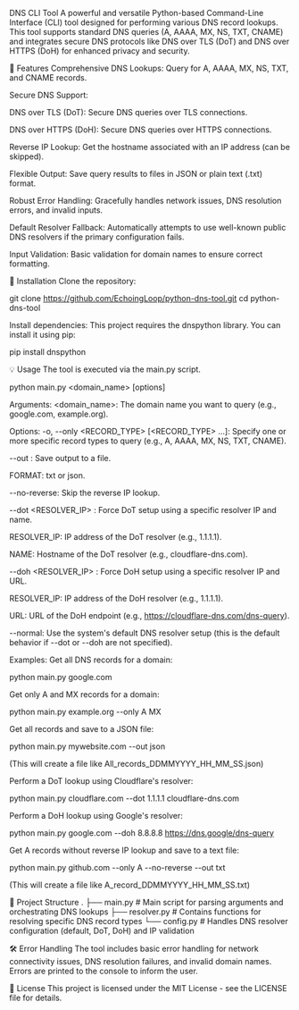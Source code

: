 DNS CLI Tool
A powerful and versatile Python-based Command-Line Interface (CLI) tool designed for performing various DNS record lookups. This tool supports standard DNS queries (A, AAAA, MX, NS, TXT, CNAME) and integrates secure DNS protocols like DNS over TLS (DoT) and DNS over HTTPS (DoH) for enhanced privacy and security.

🌟 Features
Comprehensive DNS Lookups: Query for A, AAAA, MX, NS, TXT, and CNAME records.

Secure DNS Support:

DNS over TLS (DoT): Secure DNS queries over TLS connections.

DNS over HTTPS (DoH): Secure DNS queries over HTTPS connections.

Reverse IP Lookup: Get the hostname associated with an IP address (can be skipped).

Flexible Output: Save query results to files in JSON or plain text (.txt) format.

Robust Error Handling: Gracefully handles network issues, DNS resolution errors, and invalid inputs.

Default Resolver Fallback: Automatically attempts to use well-known public DNS resolvers if the primary configuration fails.

Input Validation: Basic validation for domain names to ensure correct formatting.

🚀 Installation
Clone the repository:

git clone https://github.com/EchoingLoop/python-dns-tool.git
cd python-dns-tool


Install dependencies:
This project requires the dnspython library. You can install it using pip:

pip install dnspython

💡 Usage
The tool is executed via the main.py script.

python main.py <domain_name> [options]

Arguments:
<domain_name>: The domain name you want to query (e.g., google.com, example.org).

Options:
-o, --only <RECORD_TYPE> [<RECORD_TYPE> ...]: Specify one or more specific record types to query (e.g., A, AAAA, MX, NS, TXT, CNAME).

--out <FORMAT>: Save output to a file.

FORMAT: txt or json.

--no-reverse: Skip the reverse IP lookup.

--dot <RESOLVER_IP> <NAME>: Force DoT setup using a specific resolver IP and name.

RESOLVER_IP: IP address of the DoT resolver (e.g., 1.1.1.1).

NAME: Hostname of the DoT resolver (e.g., cloudflare-dns.com).

--doh <RESOLVER_IP> <URL>: Force DoH setup using a specific resolver IP and URL.

RESOLVER_IP: IP address of the DoH resolver (e.g., 1.1.1.1).

URL: URL of the DoH endpoint (e.g., https://cloudflare-dns.com/dns-query).

--normal: Use the system's default DNS resolver setup (this is the default behavior if --dot or --doh are not specified).

Examples:
Get all DNS records for a domain:

python main.py google.com

Get only A and MX records for a domain:

python main.py example.org --only A MX

Get all records and save to a JSON file:

python main.py mywebsite.com --out json

(This will create a file like All_records_DDMMYYYY_HH_MM_SS.json)

Perform a DoT lookup using Cloudflare's resolver:

python main.py cloudflare.com --dot 1.1.1.1 cloudflare-dns.com

Perform a DoH lookup using Google's resolver:

python main.py google.com --doh 8.8.8.8 https://dns.google/dns-query

Get A records without reverse IP lookup and save to a text file:

python main.py github.com --only A --no-reverse --out txt

(This will create a file like A_record_DDMMYYYY_HH_MM_SS.txt)

📂 Project Structure
.
├── main.py        # Main script for parsing arguments and orchestrating DNS lookups
├── resolver.py    # Contains functions for resolving specific DNS record types
└── config.py      # Handles DNS resolver configuration (default, DoT, DoH) and IP validation

🛠️ Error Handling
The tool includes basic error handling for network connectivity issues, DNS resolution failures, and invalid domain names. Errors are printed to the console to inform the user.

📄 License
This project is licensed under the MIT License - see the LICENSE file for details.

